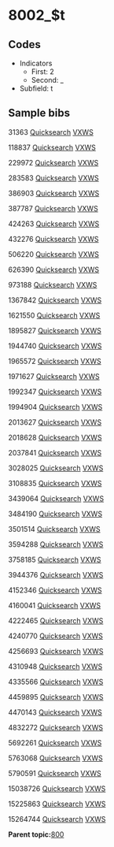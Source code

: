 # 8002\_$t

## Codes

-   Indicators
    -   First: 2
    -   Second: \_
-   Subfield: t

## Sample bibs

31363 [Quicksearch](https://search.library.yale.edu/catalog/31363) [VXWS](http://prodorbis.library.yale.edu:7014/vxws/GetHoldingsService?bibId=31363)

118837 [Quicksearch](https://search.library.yale.edu/catalog/118837) [VXWS](http://prodorbis.library.yale.edu:7014/vxws/GetHoldingsService?bibId=118837)

229972 [Quicksearch](https://search.library.yale.edu/catalog/229972) [VXWS](http://prodorbis.library.yale.edu:7014/vxws/GetHoldingsService?bibId=229972)

283583 [Quicksearch](https://search.library.yale.edu/catalog/283583) [VXWS](http://prodorbis.library.yale.edu:7014/vxws/GetHoldingsService?bibId=283583)

386903 [Quicksearch](https://search.library.yale.edu/catalog/386903) [VXWS](http://prodorbis.library.yale.edu:7014/vxws/GetHoldingsService?bibId=386903)

387787 [Quicksearch](https://search.library.yale.edu/catalog/387787) [VXWS](http://prodorbis.library.yale.edu:7014/vxws/GetHoldingsService?bibId=387787)

424263 [Quicksearch](https://search.library.yale.edu/catalog/424263) [VXWS](http://prodorbis.library.yale.edu:7014/vxws/GetHoldingsService?bibId=424263)

432276 [Quicksearch](https://search.library.yale.edu/catalog/432276) [VXWS](http://prodorbis.library.yale.edu:7014/vxws/GetHoldingsService?bibId=432276)

506220 [Quicksearch](https://search.library.yale.edu/catalog/506220) [VXWS](http://prodorbis.library.yale.edu:7014/vxws/GetHoldingsService?bibId=506220)

626390 [Quicksearch](https://search.library.yale.edu/catalog/626390) [VXWS](http://prodorbis.library.yale.edu:7014/vxws/GetHoldingsService?bibId=626390)

973188 [Quicksearch](https://search.library.yale.edu/catalog/973188) [VXWS](http://prodorbis.library.yale.edu:7014/vxws/GetHoldingsService?bibId=973188)

1367842 [Quicksearch](https://search.library.yale.edu/catalog/1367842) [VXWS](http://prodorbis.library.yale.edu:7014/vxws/GetHoldingsService?bibId=1367842)

1621550 [Quicksearch](https://search.library.yale.edu/catalog/1621550) [VXWS](http://prodorbis.library.yale.edu:7014/vxws/GetHoldingsService?bibId=1621550)

1895827 [Quicksearch](https://search.library.yale.edu/catalog/1895827) [VXWS](http://prodorbis.library.yale.edu:7014/vxws/GetHoldingsService?bibId=1895827)

1944740 [Quicksearch](https://search.library.yale.edu/catalog/1944740) [VXWS](http://prodorbis.library.yale.edu:7014/vxws/GetHoldingsService?bibId=1944740)

1965572 [Quicksearch](https://search.library.yale.edu/catalog/1965572) [VXWS](http://prodorbis.library.yale.edu:7014/vxws/GetHoldingsService?bibId=1965572)

1971627 [Quicksearch](https://search.library.yale.edu/catalog/1971627) [VXWS](http://prodorbis.library.yale.edu:7014/vxws/GetHoldingsService?bibId=1971627)

1992347 [Quicksearch](https://search.library.yale.edu/catalog/1992347) [VXWS](http://prodorbis.library.yale.edu:7014/vxws/GetHoldingsService?bibId=1992347)

1994904 [Quicksearch](https://search.library.yale.edu/catalog/1994904) [VXWS](http://prodorbis.library.yale.edu:7014/vxws/GetHoldingsService?bibId=1994904)

2013627 [Quicksearch](https://search.library.yale.edu/catalog/2013627) [VXWS](http://prodorbis.library.yale.edu:7014/vxws/GetHoldingsService?bibId=2013627)

2018628 [Quicksearch](https://search.library.yale.edu/catalog/2018628) [VXWS](http://prodorbis.library.yale.edu:7014/vxws/GetHoldingsService?bibId=2018628)

2037841 [Quicksearch](https://search.library.yale.edu/catalog/2037841) [VXWS](http://prodorbis.library.yale.edu:7014/vxws/GetHoldingsService?bibId=2037841)

3028025 [Quicksearch](https://search.library.yale.edu/catalog/3028025) [VXWS](http://prodorbis.library.yale.edu:7014/vxws/GetHoldingsService?bibId=3028025)

3108835 [Quicksearch](https://search.library.yale.edu/catalog/3108835) [VXWS](http://prodorbis.library.yale.edu:7014/vxws/GetHoldingsService?bibId=3108835)

3439064 [Quicksearch](https://search.library.yale.edu/catalog/3439064) [VXWS](http://prodorbis.library.yale.edu:7014/vxws/GetHoldingsService?bibId=3439064)

3484190 [Quicksearch](https://search.library.yale.edu/catalog/3484190) [VXWS](http://prodorbis.library.yale.edu:7014/vxws/GetHoldingsService?bibId=3484190)

3501514 [Quicksearch](https://search.library.yale.edu/catalog/3501514) [VXWS](http://prodorbis.library.yale.edu:7014/vxws/GetHoldingsService?bibId=3501514)

3594288 [Quicksearch](https://search.library.yale.edu/catalog/3594288) [VXWS](http://prodorbis.library.yale.edu:7014/vxws/GetHoldingsService?bibId=3594288)

3758185 [Quicksearch](https://search.library.yale.edu/catalog/3758185) [VXWS](http://prodorbis.library.yale.edu:7014/vxws/GetHoldingsService?bibId=3758185)

3944376 [Quicksearch](https://search.library.yale.edu/catalog/3944376) [VXWS](http://prodorbis.library.yale.edu:7014/vxws/GetHoldingsService?bibId=3944376)

4152346 [Quicksearch](https://search.library.yale.edu/catalog/4152346) [VXWS](http://prodorbis.library.yale.edu:7014/vxws/GetHoldingsService?bibId=4152346)

4160041 [Quicksearch](https://search.library.yale.edu/catalog/4160041) [VXWS](http://prodorbis.library.yale.edu:7014/vxws/GetHoldingsService?bibId=4160041)

4222465 [Quicksearch](https://search.library.yale.edu/catalog/4222465) [VXWS](http://prodorbis.library.yale.edu:7014/vxws/GetHoldingsService?bibId=4222465)

4240770 [Quicksearch](https://search.library.yale.edu/catalog/4240770) [VXWS](http://prodorbis.library.yale.edu:7014/vxws/GetHoldingsService?bibId=4240770)

4256693 [Quicksearch](https://search.library.yale.edu/catalog/4256693) [VXWS](http://prodorbis.library.yale.edu:7014/vxws/GetHoldingsService?bibId=4256693)

4310948 [Quicksearch](https://search.library.yale.edu/catalog/4310948) [VXWS](http://prodorbis.library.yale.edu:7014/vxws/GetHoldingsService?bibId=4310948)

4335566 [Quicksearch](https://search.library.yale.edu/catalog/4335566) [VXWS](http://prodorbis.library.yale.edu:7014/vxws/GetHoldingsService?bibId=4335566)

4459895 [Quicksearch](https://search.library.yale.edu/catalog/4459895) [VXWS](http://prodorbis.library.yale.edu:7014/vxws/GetHoldingsService?bibId=4459895)

4470143 [Quicksearch](https://search.library.yale.edu/catalog/4470143) [VXWS](http://prodorbis.library.yale.edu:7014/vxws/GetHoldingsService?bibId=4470143)

4832272 [Quicksearch](https://search.library.yale.edu/catalog/4832272) [VXWS](http://prodorbis.library.yale.edu:7014/vxws/GetHoldingsService?bibId=4832272)

5692261 [Quicksearch](https://search.library.yale.edu/catalog/5692261) [VXWS](http://prodorbis.library.yale.edu:7014/vxws/GetHoldingsService?bibId=5692261)

5763068 [Quicksearch](https://search.library.yale.edu/catalog/5763068) [VXWS](http://prodorbis.library.yale.edu:7014/vxws/GetHoldingsService?bibId=5763068)

5790591 [Quicksearch](https://search.library.yale.edu/catalog/5790591) [VXWS](http://prodorbis.library.yale.edu:7014/vxws/GetHoldingsService?bibId=5790591)

15038726 [Quicksearch](https://search.library.yale.edu/catalog/15038726) [VXWS](http://prodorbis.library.yale.edu:7014/vxws/GetHoldingsService?bibId=15038726)

15225863 [Quicksearch](https://search.library.yale.edu/catalog/15225863) [VXWS](http://prodorbis.library.yale.edu:7014/vxws/GetHoldingsService?bibId=15225863)

15264744 [Quicksearch](https://search.library.yale.edu/catalog/15264744) [VXWS](http://prodorbis.library.yale.edu:7014/vxws/GetHoldingsService?bibId=15264744)

**Parent topic:**[800](../../tags/800/800.md)

